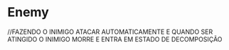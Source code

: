 # Enemy
//FAZENDO O INIMIGO ATACAR AUTOMATICAMENTE E QUANDO SER ATINGIDO O INIMIGO MORRE E ENTRA EM ESTADO DE DECOMPOSIÇÃO
